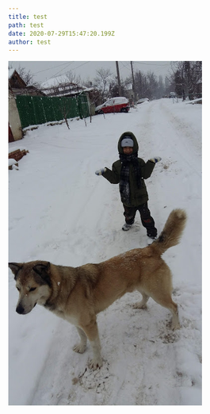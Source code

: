 ```yaml
---
title: test
path: test
date: 2020-07-29T15:47:20.199Z
author: test
---
```

![test](20190110_124250.jpg "test")